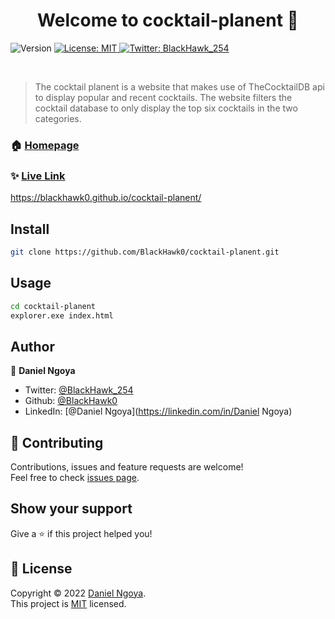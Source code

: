 <h1 align="center">Welcome to cocktail-planent 👋</h1>
<p>
  <img alt="Version" src="https://img.shields.io/badge/version-1.0-blue.svg?cacheSeconds=2592000" />
  <a href="https://choosealicense.com/licenses/mit/" target="_blank">
    <img alt="License: MIT" src="https://img.shields.io/badge/License-MIT-yellow.svg" />
  </a>
  <a href="https://twitter.com/BlackHawk_254" target="_blank">
    <img alt="Twitter: BlackHawk_254" src="https://img.shields.io/twitter/follow/BlackHawk_254.svg?style=social" />
  </a>
</p>
<p dir="auto"><a target="_blank" rel="noopener noreferrer nofollow" href="https://camo.githubusercontent.com/b6bb3f6f00fb8fc70a4d321d89fb2299f1ff533b2d0a6876a314b513d2626765/68747470733a2f2f696d672e736869656c64732e696f2f62616467652f4769746875622d626c61636b"><img src="https://camo.githubusercontent.com/b6bb3f6f00fb8fc70a4d321d89fb2299f1ff533b2d0a6876a314b513d2626765/68747470733a2f2f696d672e736869656c64732e696f2f62616467652f4769746875622d626c61636b" alt="" data-canonical-src="https://img.shields.io/badge/Github-black" style="max-width: 100%;"></a>&nbsp;&nbsp;&nbsp;<a target="_blank" rel="noopener noreferrer nofollow" href="https://camo.githubusercontent.com/15f187a66c79d6277d9e48d7f47b7463e6aea6e516190ba74ab4095d7e497aca/68747470733a2f2f696d672e736869656c64732e696f2f62616467652f4a6176615363726970742d677265656e"><img src="https://camo.githubusercontent.com/15f187a66c79d6277d9e48d7f47b7463e6aea6e516190ba74ab4095d7e497aca/68747470733a2f2f696d672e736869656c64732e696f2f62616467652f4a6176615363726970742d677265656e" alt="" data-canonical-src="https://img.shields.io/badge/JavaScript-green" style="max-width: 100%;"></a>&nbsp;&nbsp;&nbsp;<a target="_blank" rel="noopener noreferrer nofollow" href="https://camo.githubusercontent.com/4457d0014f7f01d512d83859f1208456bc724448563fbb588843f86c631fb061/68747470733a2f2f696d672e736869656c64732e696f2f62616467652f48544d4c2d6f72616e6765"><img src="https://camo.githubusercontent.com/4457d0014f7f01d512d83859f1208456bc724448563fbb588843f86c631fb061/68747470733a2f2f696d672e736869656c64732e696f2f62616467652f48544d4c2d6f72616e6765" alt="" data-canonical-src="https://img.shields.io/badge/HTML-orange" style="max-width: 100%;"></a>&nbsp;&nbsp;&nbsp;<a target="_blank" rel="noopener noreferrer nofollow" href="https://camo.githubusercontent.com/278a7779f93bb8a6460e3758afdedaa251f2014a74162f94f816392861ed1cd7/68747470733a2f2f696d672e736869656c64732e696f2f62616467652f4353532d59656c6c6f77"><img src="https://camo.githubusercontent.com/278a7779f93bb8a6460e3758afdedaa251f2014a74162f94f816392861ed1cd7/68747470733a2f2f696d672e736869656c64732e696f2f62616467652f4353532d59656c6c6f77" alt="" data-canonical-src="https://img.shields.io/badge/CSS-Yellow" style="max-width: 100%;"></a></p>

> The cocktail planent is a website that makes use of TheCocktailDB api to display popular and recent cocktails. The website filters the cocktail database to only display the top six cocktails in the two categories.

### 🏠 [Homepage](https://blackhawk0.github.io/cocktail-planent/)

### ✨ [Live Link](https://blackhawk0.github.io/cocktail-planent/)
https://blackhawk0.github.io/cocktail-planent/

## Install

```sh
git clone https://github.com/BlackHawk0/cocktail-planent.git
```

## Usage

```sh
cd cocktail-planent
explorer.exe index.html
```


## Author

👤 **Daniel Ngoya**

* Twitter: [@BlackHawk\_254](https://twitter.com/BlackHawk\_254)
* Github: [@BlackHawk0](https://github.com/BlackHawk0)
* LinkedIn: [@Daniel Ngoya](https://linkedin.com/in/Daniel Ngoya)

## 🤝 Contributing

Contributions, issues and feature requests are welcome!<br />Feel free to check [issues page](https://github.com/BlackHawk0/cocktail-planent/issues). 

## Show your support

Give a ⭐️ if this project helped you!

## 📝 License

Copyright © 2022 [Daniel Ngoya](https://github.com/BlackHawk0).<br />
This project is [MIT](https://choosealicense.com/licenses/mit/) licensed.
